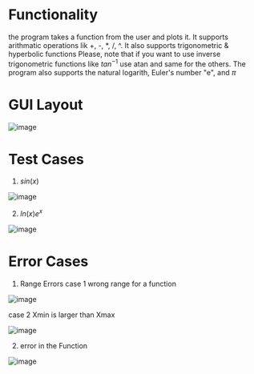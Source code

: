 # Functionality
the program takes a function from the user and plots it.
It supports arithmatic operations lik +, -, *, /, ^.
It also supports trigonometric & hyperbolic functions
Please, note that if you want to use inverse trigonometric functions like $tan^{-1}$ use atan and same for the others.
The program also supports the natural logarith, Euler's number "e", and $\pi$

# GUI Layout
![image](https://user-images.githubusercontent.com/71590162/214874418-42a64f5b-fa62-4f0b-8dfe-5708cba049c8.png)

# Test Cases
1) $sin(x)$

![image](https://user-images.githubusercontent.com/71590162/214887241-65844732-dcac-43d4-b2b0-7f9091fffdff.png)

2) $ln(x)e^x$

![image](https://user-images.githubusercontent.com/71590162/214887951-a7f6c937-858f-4d4d-99f8-102d470865ea.png)

# Error Cases

1) Range Errors
case 1 wrong range for a function

![image](https://user-images.githubusercontent.com/71590162/214888695-1681129c-549b-4a75-ab43-cf00ff8877f5.png)

case 2 Xmin is larger than Xmax

![image](https://user-images.githubusercontent.com/71590162/214888993-b56f916b-3e71-41f5-8baa-2183e93c82a8.png)

2) error in the Function

![image](https://user-images.githubusercontent.com/71590162/214889502-e33422b0-b3ae-40de-8989-e8fcfd3a4078.png)

